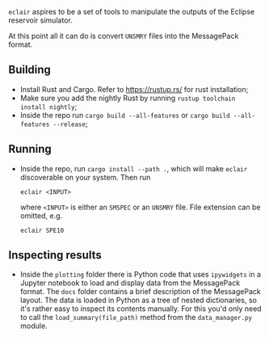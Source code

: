 `eclair` aspires to be a set of tools to manipulate the outputs of the Eclipse reservoir simulator.

At this point all it can do is convert `UNSMRY` files into the MessagePack format.

## Building

- Install Rust and Cargo. Refer to https://rustup.rs/ for rust installation;
- Make sure you add the nightly Rust by running `rustup toolchain install nightly`;
- Inside the repo run `cargo build --all-features` or `cargo build --all-features --release`;

## Running

- Inside the repo, run `cargo install --path .`, which will make `eclair` discoverable on your system. Then run

    ```
    eclair <INPUT>
    ```

    where `<INPUT>` is either an `SMSPEC` or an `UNSMRY` file. File extension can be omitted, e.g.

    ```
    eclair SPE10
    ```

## Inspecting results

- Inside the `plotting` folder there is Python code that uses `ipywidgets` in a Jupyter notebook to load and display data from the MessagePack format. The `docs` folder contains a brief description of the MessagePack layout. The data is loaded in Python as a tree of nested dictionaries, so it's rather easy to inspect its contents manually. For this you'd only need to call the `load_summary(file_path)` method from the `data_manager.py` module.
